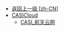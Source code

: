 - [返回上一级 [zh-CN]](zh-CN/)
- [CASICloud](zh-CN/CASICloud/)
  - [CASI_航天云网](zh-CN/CASICloud/CASI_航天云网.md)

